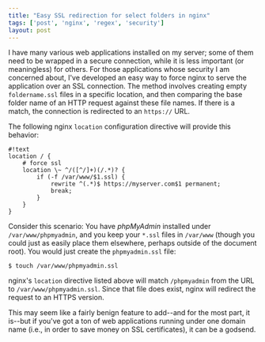 ```yaml
---
title: "Easy SSL redirection for select folders in nginx"
tags: ['post', 'nginx', 'regex', 'security']
layout: post
---
```


I have many various web applications installed on my server; some of
them need to be wrapped in a secure connection, while it is less
important (or meaningless) for others. For those applications whose
security I am concerned about, I've developed an easy way to force nginx
to serve the application over an SSL connection. The method involves
creating empty `foldername.ssl` files in a specific location, and then
comparing the base folder name of an HTTP request against these file
names. If there is a match, the connection is redirected to an
`https://` URL.<!--more-->

The following nginx `location` configuration directive will provide this
behavior:

    #!text
    location / {
        # force ssl
        location \~ ^/([^/]+)(/.*)? {
            if (-f /var/www/$1.ssl) {
                rewrite ^(.*)$ https://myserver.com$1 permanent;
                break;
            }
        }
    }

Consider this scenario: You have *phpMyAdmin* installed under
`/var/www/phpmyadmin`, and you keep your `*.ssl` files in `/var/www`
(though you could just as easily place them elsewhere, perhaps outside
of the document root). You would just create the `phpmyadmin.ssl` file:

    $ touch /var/www/phpmyadmin.ssl

nginx's `location` directive listed above will match `/phpmyadmin` from
the URL to `/var/www/phpmyadmin.ssl`. Since that file does exist, nginx
will redirect the request to an HTTPS version.

This may seem like a fairly benign feature to add--and for the most
part, it is--but if you've got a ton of web applications running under
one domain name (i.e., in order to save money on SSL certificates), it
can be a godsend.
